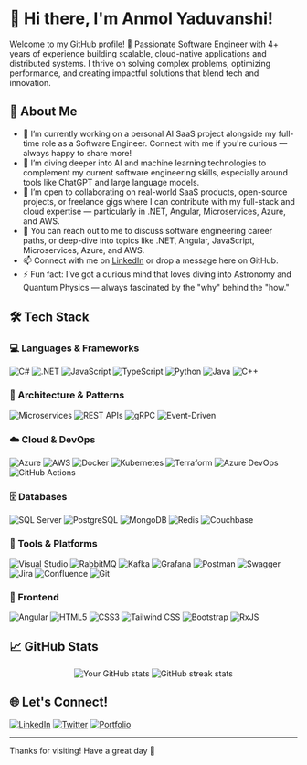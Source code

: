 # 👋 Hi there, I'm Anmol Yaduvanshi!

Welcome to my GitHub profile!
🚀 Passionate Software Engineer with 4+ years of experience building scalable, cloud-native applications and distributed systems. I thrive on solving complex problems, optimizing performance, and creating impactful solutions that blend tech and innovation.

## 🚀 About Me

- 🔭 I’m currently working on a personal AI SaaS project alongside my full-time role as a Software Engineer. Connect with me if you're curious — always happy to share more!
- 🌱 I’m diving deeper into AI and machine learning technologies to complement my current software engineering skills, especially around tools like ChatGPT and large language models.
- 👯 I’m open to collaborating on real-world SaaS products, open-source projects, or freelance gigs where I can contribute with my full-stack and cloud expertise — particularly in .NET, Angular, Microservices, Azure, and AWS.
- 💬 You can reach out to me to discuss software engineering career paths, or deep-dive into topics like .NET, Angular, JavaScript, Microservices, Azure, and AWS.
- 📫 Connect with me on [LinkedIn](https://www.linkedin.com/in/anmolyaduvanshi) or drop a message here on GitHub.
- ⚡ Fun fact: I’ve got a curious mind that loves diving into Astronomy and Quantum Physics — always fascinated by the "why" behind the "how."


## 🛠️ Tech Stack

### 💻 Languages & Frameworks
![C#](https://img.shields.io/badge/-C%23-black?style=flat-square&logo=c-sharp)
![.NET](https://img.shields.io/badge/-.NET-black?style=flat-square&logo=dotnet)
![JavaScript](https://img.shields.io/badge/-JavaScript-black?style=flat-square&logo=javascript)
![TypeScript](https://img.shields.io/badge/-TypeScript-black?style=flat-square&logo=typescript)
![Python](https://img.shields.io/badge/-Python-black?style=flat-square&logo=python)
![Java](https://img.shields.io/badge/-Java-black?style=flat-square&logo=java)
![C++](https://img.shields.io/badge/-C++-black?style=flat-square&logo=c%2B%2B)

### 🧠 Architecture & Patterns
![Microservices](https://img.shields.io/badge/-Microservices-black?style=flat-square)
![REST APIs](https://img.shields.io/badge/-REST%20APIs-black?style=flat-square)
![gRPC](https://img.shields.io/badge/-gRPC-black?style=flat-square)
![Event-Driven](https://img.shields.io/badge/-Event--Driven-black?style=flat-square)

### ☁️ Cloud & DevOps
![Azure](https://img.shields.io/badge/-Azure-black?style=flat-square&logo=microsoft-azure)
![AWS](https://img.shields.io/badge/-AWS-black?style=flat-square&logo=amazon-aws)
![Docker](https://img.shields.io/badge/-Docker-black?style=flat-square&logo=docker)
![Kubernetes](https://img.shields.io/badge/-Kubernetes-black?style=flat-square&logo=kubernetes)
![Terraform](https://img.shields.io/badge/-Terraform-black?style=flat-square&logo=terraform)
![Azure DevOps](https://img.shields.io/badge/-Azure%20DevOps-black?style=flat-square&logo=azure-devops)
![GitHub Actions](https://img.shields.io/badge/-GitHub%20Actions-black?style=flat-square&logo=github-actions)

### 🗄️ Databases
![SQL Server](https://img.shields.io/badge/-SQL%20Server-black?style=flat-square&logo=microsoft-sql-server)
![PostgreSQL](https://img.shields.io/badge/-PostgreSQL-black?style=flat-square&logo=postgresql)
![MongoDB](https://img.shields.io/badge/-MongoDB-black?style=flat-square&logo=mongodb)
![Redis](https://img.shields.io/badge/-Redis-black?style=flat-square&logo=redis)
![Couchbase](https://img.shields.io/badge/-Couchbase-black?style=flat-square&logo=couchbase)

### 🧰 Tools & Platforms
![Visual Studio](https://img.shields.io/badge/-Visual%20Studio-black?style=flat-square&logo=visual-studio)
![RabbitMQ](https://img.shields.io/badge/-RabbitMQ-black?style=flat-square&logo=rabbitmq)
![Kafka](https://img.shields.io/badge/-Kafka-black?style=flat-square&logo=apache-kafka)
![Grafana](https://img.shields.io/badge/-Grafana-black?style=flat-square&logo=grafana)
![Postman](https://img.shields.io/badge/-Postman-black?style=flat-square&logo=postman)
![Swagger](https://img.shields.io/badge/-Swagger-black?style=flat-square&logo=swagger)
![Jira](https://img.shields.io/badge/-Jira-black?style=flat-square&logo=jira)
![Confluence](https://img.shields.io/badge/-Confluence-black?style=flat-square&logo=confluence)
![Git](https://img.shields.io/badge/-Git-black?style=flat-square&logo=git)

### 🎨 Frontend
![Angular](https://img.shields.io/badge/-Angular-black?style=flat-square&logo=angular)
![HTML5](https://img.shields.io/badge/-HTML5-black?style=flat-square&logo=html5)
![CSS3](https://img.shields.io/badge/-CSS3-black?style=flat-square&logo=css3)
![Tailwind CSS](https://img.shields.io/badge/-TailwindCSS-black?style=flat-square&logo=tailwind-css)
![Bootstrap](https://img.shields.io/badge/-Bootstrap-black?style=flat-square&logo=bootstrap)
![RxJS](https://img.shields.io/badge/-RxJS-black?style=flat-square&logo=reactivex)



## 📈 GitHub Stats

<p align="center">
  <img src="https://github-readme-stats.vercel.app/api?username=yourusername&show_icons=true&theme=radical" alt="Your GitHub stats" />
  <img src="https://github-readme-streak-stats.herokuapp.com/?user=yourusername&theme=radical" alt="GitHub streak stats" />
</p>

## 🌐 Let's Connect!

[![LinkedIn](https://img.shields.io/badge/LinkedIn-blue?style=flat-square&logo=linkedin)](https://linkedin.com/in/yourusername)
[![Twitter](https://img.shields.io/badge/Twitter-blue?style=flat-square&logo=twitter)](https://twitter.com/yourhandle)
[![Portfolio](https://img.shields.io/badge/Portfolio-grey?style=flat-square&logo=firefox-browser)](https://yourportfolio.com)

---

Thanks for visiting! Have a great day 🚀
